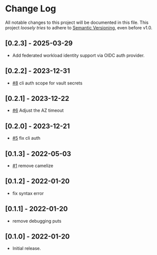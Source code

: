# Change Log

All notable changes to this project will be documented in this file.
This project *loosely tries* to adhere to [Semantic Versioning](http://semver.org/), even before v1.0.

## [0.2.3] - 2025-03-29
- Add federated workload identity support via OIDC auth provider.

## [0.2.2] - 2023-12-31
- [#8](https://github.com/boltops-tools/armrest/pull/8) cli auth scope for vault secrets

## [0.2.1] - 2023-12-22
- [#6](https://github.com/boltops-tools/armrest/pull/6) Adjust the AZ timeout

## [0.2.0] - 2023-12-21
- [#5](https://github.com/boltops-tools/armrest/pull/5) fix cli auth

## [0.1.3] - 2022-05-03
- [#1](https://github.com/boltops-tools/armrest/pull/1) remove camelize

## [0.1.2] - 2022-01-20
- fix syntax error

## [0.1.1] - 2022-01-20
- remove debugging puts

## [0.1.0] - 2022-01-20
- Initial release.

